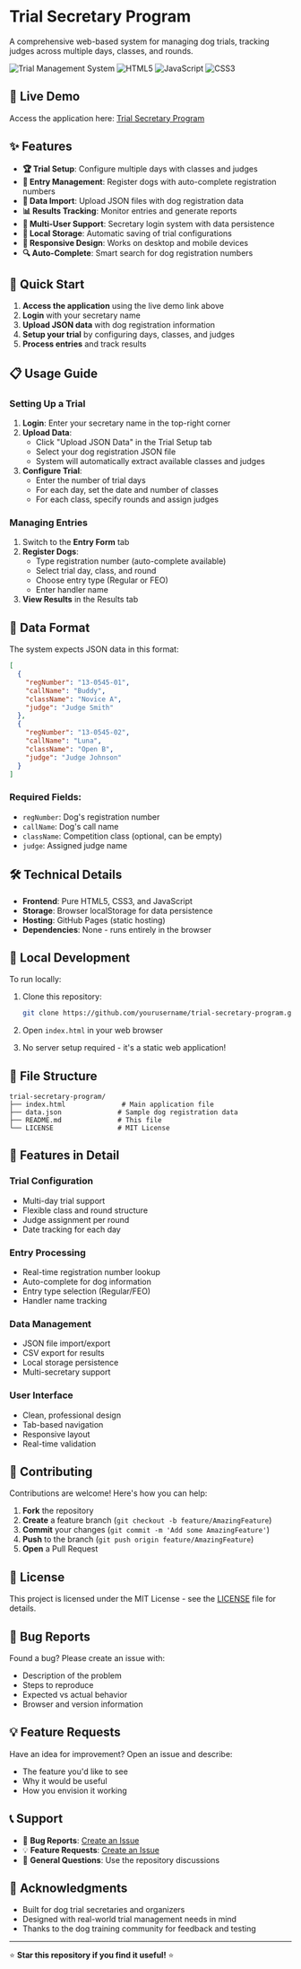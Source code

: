 # Trial Secretary Program

A comprehensive web-based system for managing dog trials, tracking judges across multiple days, classes, and rounds.

![Trial Management System](https://img.shields.io/badge/Status-Active-brightgreen) ![HTML5](https://img.shields.io/badge/HTML5-E34F26?logo=html5&logoColor=white) ![JavaScript](https://img.shields.io/badge/JavaScript-F7DF1E?logo=javascript&logoColor=black) ![CSS3](https://img.shields.io/badge/CSS3-1572B6?logo=css3&logoColor=white)

## 🚀 Live Demo

Access the application here: [Trial Secretary Program](https://yourusername.github.io/trial-secretary-program)

## ✨ Features

- **🏆 Trial Setup**: Configure multiple days with classes and judges
- **📝 Entry Management**: Register dogs with auto-complete registration numbers
- **📁 Data Import**: Upload JSON files with dog registration data
- **📊 Results Tracking**: Monitor entries and generate reports
- **👥 Multi-User Support**: Secretary login system with data persistence
- **💾 Local Storage**: Automatic saving of trial configurations
- **📱 Responsive Design**: Works on desktop and mobile devices
- **🔍 Auto-Complete**: Smart search for dog registration numbers

## 🎯 Quick Start

1. **Access the application** using the live demo link above
2. **Login** with your secretary name
3. **Upload JSON data** with dog registration information
4. **Setup your trial** by configuring days, classes, and judges
5. **Process entries** and track results

## 📋 Usage Guide

### Setting Up a Trial

1. **Login**: Enter your secretary name in the top-right corner
2. **Upload Data**: 
   - Click "Upload JSON Data" in the Trial Setup tab
   - Select your dog registration JSON file
   - System will automatically extract available classes and judges
3. **Configure Trial**:
   - Enter the number of trial days
   - For each day, set the date and number of classes
   - For each class, specify rounds and assign judges

### Managing Entries

1. Switch to the **Entry Form** tab
2. **Register Dogs**:
   - Type registration number (auto-complete available)
   - Select trial day, class, and round
   - Choose entry type (Regular or FEO)
   - Enter handler name
3. **View Results** in the Results tab

## 📄 Data Format

The system expects JSON data in this format:

```json
[
  {
    "regNumber": "13-0545-01",
    "callName": "Buddy",
    "className": "Novice A",
    "judge": "Judge Smith"
  },
  {
    "regNumber": "13-0545-02",
    "callName": "Luna",
    "className": "Open B",
    "judge": "Judge Johnson"
  }
]
```

### Required Fields:
- `regNumber`: Dog's registration number
- `callName`: Dog's call name
- `className`: Competition class (optional, can be empty)
- `judge`: Assigned judge name

## 🛠️ Technical Details

- **Frontend**: Pure HTML5, CSS3, and JavaScript
- **Storage**: Browser localStorage for data persistence
- **Hosting**: GitHub Pages (static hosting)
- **Dependencies**: None - runs entirely in the browser

## 🔧 Local Development

To run locally:

1. Clone this repository:
   ```bash
   git clone https://github.com/yourusername/trial-secretary-program.git
   ```

2. Open `index.html` in your web browser

3. No server setup required - it's a static web application!

## 📁 File Structure

```
trial-secretary-program/
├── index.html              # Main application file
├── data.json              # Sample dog registration data
├── README.md              # This file
└── LICENSE                # MIT License
```

## 🌟 Features in Detail

### Trial Configuration
- Multi-day trial support
- Flexible class and round structure
- Judge assignment per round
- Date tracking for each day

### Entry Processing
- Real-time registration number lookup
- Auto-complete for dog information
- Entry type selection (Regular/FEO)
- Handler name tracking

### Data Management
- JSON file import/export
- CSV export for results
- Local storage persistence
- Multi-secretary support

### User Interface
- Clean, professional design
- Tab-based navigation
- Responsive layout
- Real-time validation

## 🤝 Contributing

Contributions are welcome! Here's how you can help:

1. **Fork** the repository
2. **Create** a feature branch (`git checkout -b feature/AmazingFeature`)
3. **Commit** your changes (`git commit -m 'Add some AmazingFeature'`)
4. **Push** to the branch (`git push origin feature/AmazingFeature`)
5. **Open** a Pull Request

## 📝 License

This project is licensed under the MIT License - see the [LICENSE](LICENSE) file for details.

## 🐛 Bug Reports

Found a bug? Please create an issue with:
- Description of the problem
- Steps to reproduce
- Expected vs actual behavior
- Browser and version information

## 💡 Feature Requests

Have an idea for improvement? Open an issue and describe:
- The feature you'd like to see
- Why it would be useful
- How you envision it working

## 📞 Support

- 🐛 **Bug Reports**: [Create an Issue](https://github.com/yourusername/trial-secretary-program/issues)
- 💡 **Feature Requests**: [Create an Issue](https://github.com/yourusername/trial-secretary-program/issues)
- 📧 **General Questions**: Use the repository discussions

## 🎉 Acknowledgments

- Built for dog trial secretaries and organizers
- Designed with real-world trial management needs in mind
- Thanks to the dog training community for feedback and testing

---

⭐ **Star this repository if you find it useful!** ⭐
